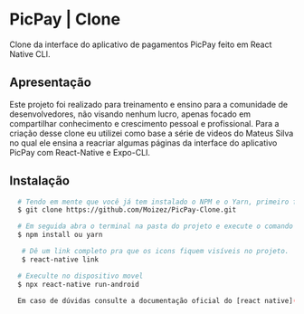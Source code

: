 # PicPay | Clone
Clone da interface do aplicativo de pagamentos PicPay feito em React Native CLI.

## Apresentação
Este projeto foi realizado para treinamento e ensino para a comunidade de desenvolvedores, não visando nenhum lucro, apenas focado em compartilhar conhecimento e crescimento pessoal e profissional. Para a criação desse clone eu utilizei como base a série de videos do Mateus Silva no qual ele ensina a reacriar algumas páginas da interface do aplicativo PicPay com React-Native e Expo-CLI.

## Instalação
```bash
  # Tendo em mente que você já tem instalado o NPM e o Yarn, primeiro faça o clone ou faça o download deste repositório:
  $ git clone https://github.com/Moizez/PicPay-Clone.git

  # Em seguida abra o terminal na pasta do projeto e execute o comando abaixo para instalar as dependências.
  $ npm install ou yarn

   # Dê um link completo pra que os icons fiquem visíveis no projeto.
   $ react-native link

  # Execulte no dispositivo movel
  $ npx react-native run-android
  
  Em caso de dúvidas consulte a documentação oficial do [react native](https://reactnative.dev/docs/0.60/getting-started).

```

